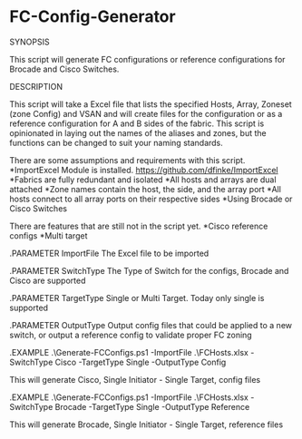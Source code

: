 # FC-Config-Generator

SYNOPSIS

This script will generate FC configurations or reference configurations for Brocade and Cisco Switches. 

DESCRIPTION

This script will take a Excel file that lists the specified Hosts, Array, Zoneset (zone Config) and VSAN and will create files for the configuration or as a reference configuration for A and B sides of the fabric. 
This script is opinionated in laying out the names of the aliases and zones, but the functions can be changed to suit your naming standards. 

There are some assumptions and requirements with this script. 
*ImportExcel Module is installed. https://github.com/dfinke/ImportExcel
*Fabrics are fully redundant and isolated
*All hosts and arrays are dual attached
*Zone names contain the host, the side, and the array port
*All hosts connect to all array ports on their respective sides
*Using Brocade or Cisco Switches

There are features that are still not in the script yet. 
*Cisco reference configs
*Multi target

.PARAMETER ImportFile
The Excel file to be imported

.PARAMETER SwitchType
The Type of Switch for the configs, Brocade and Cisco are supported

.PARAMETER TargetType
Single or Multi Target. Today only single is supported

.PARAMETER OutputType
Output config files that could be applied to a new switch, or output a reference config to validate proper FC zoning

.EXAMPLE
 .\Generate-FCConfigs.ps1 -ImportFile .\FCHosts.xlsx -SwitchType Cisco -TargetType Single -OutputType Config

 This will generate Cisco, Single Initiator - Single Target, config files

.EXAMPLE
 .\Generate-FCConfigs.ps1 -ImportFile .\FCHosts.xlsx -SwitchType Brocade -TargetType Single -OutputType Reference

 This will generate Brocade, Single Initiator - Single Target, reference files

